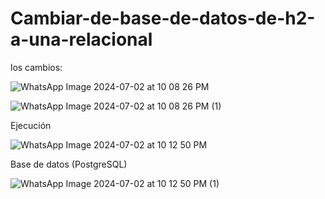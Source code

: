 # Cambiar-de-base-de-datos-de-h2-a-una-relacional

 los cambios:
 
 ![WhatsApp Image 2024-07-02 at 10 08 26 PM](https://github.com/BustamanteHillary/Cambiar-de-base-de-datos-de-h2-a-una-relacional/assets/170289017/e8156bc7-8c0a-4f3c-839a-a68820504012)

![WhatsApp Image 2024-07-02 at 10 08 26 PM (1)](https://github.com/BustamanteHillary/Cambiar-de-base-de-datos-de-h2-a-una-relacional/assets/170289017/d6c5f0c3-5e81-4bbd-88fa-604c012cf832)


Ejecución

![WhatsApp Image 2024-07-02 at 10 12 50 PM](https://github.com/BustamanteHillary/Cambiar-de-base-de-datos-de-h2-a-una-relacional/assets/170289017/85475d9c-f881-47d8-ac85-dec348ea2f06)

Base de datos (PostgreSQL)

![WhatsApp Image 2024-07-02 at 10 12 50 PM (1)](https://github.com/BustamanteHillary/Cambiar-de-base-de-datos-de-h2-a-una-relacional/assets/170289017/9ba2f610-783e-4194-8d89-67201fe2e8a4)
